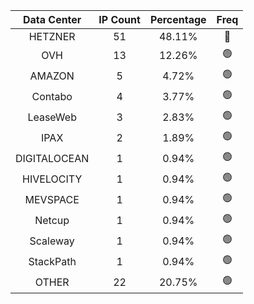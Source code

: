 | Data Center | IP Count | Percentage | Freq |
|:------------:|:--------:|:-----------:|:-----:|
| HETZNER | 51 | 48.11% | 🔴 |
| OVH | 13 | 12.26% | 🟢 |
| AMAZON | 5 | 4.72% | 🟢 |
| Contabo | 4 | 3.77% | 🟢 |
| LeaseWeb | 3 | 2.83% | 🟢 |
| IPAX | 2 | 1.89% | 🟢 |
| DIGITALOCEAN | 1 | 0.94% | 🟢 |
| HIVELOCITY | 1 | 0.94% | 🟢 |
| MEVSPACE | 1 | 0.94% | 🟢 |
| Netcup | 1 | 0.94% | 🟢 |
| Scaleway | 1 | 0.94% | 🟢 |
| StackPath | 1 | 0.94% | 🟢 |
| OTHER | 22 | 20.75% | 🟢 |